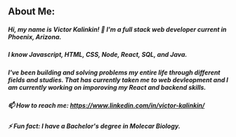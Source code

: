 ## About Me:

##### Hi, my name is Victor Kalinkin! 👋 I'm a full stack web developer current in Phoenix, Arizona.

##### I know Javascript, HTML, CSS, Node, React, SQL, and Java. 

##### I've been building and solving problems my entire life through different fields and studies. That has currently taken me to web devleopment and I am currently working on imporoving my React and backend skills.

##### 📫 How to reach me: https://www.linkedin.com/in/victor-kalinkin/

##### ⚡ Fun fact: I have a Bachelor's degree in Molecar Biology.
<!--
**vkalinkin/vkalinkin** is a ✨ _special_ ✨ repository because its `README.md` (this file) appears on your GitHub profile.

Here are some ideas to get you started:

- 🔭 I’m currently working on ...
- 🌱 I’m currently learning ...
- 👯 I’m looking to collaborate on ...
- 🤔 I’m looking for help with ...
- 💬 Ask me about ...
- 📫 How to reach me: ...
- 😄 Pronouns: ...
- ⚡ Fun fact: ...
-->
